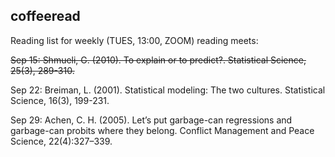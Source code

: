 ## coffeeread

Reading list for weekly (TUES, 13:00, ZOOM) reading meets:

~~Sep 15: Shmueli, G. (2010). To explain or to predict?. Statistical Science, 25(3), 289-310.~~

Sep 22: Breiman, L. (2001). Statistical modeling: The two cultures. Statistical Science, 16(3), 199-231.

Sep 29: Achen, C. H. (2005). Let’s put garbage-can regressions and garbage-can probits where they belong. Conflict Management and Peace Science, 22(4):327–339.

